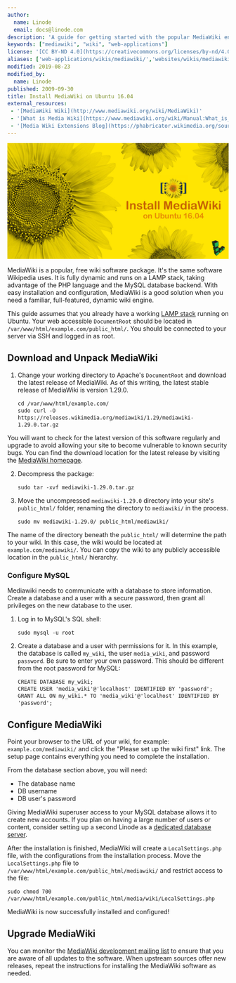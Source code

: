 ```yaml
---
author:
  name: Linode
  email: docs@linode.com
description: 'A guide for getting started with the popular MediaWiki engine for powering wiki sites.'
keywords: ["mediawiki", "wiki", "web-applications"]
license: '[CC BY-ND 4.0](https://creativecommons.org/licenses/by-nd/4.0)'
aliases: ['web-applications/wikis/mediawiki/','websites/wikis/mediawiki-engine/']
modified: 2019-08-23
modified_by:
  name: Linode
published: 2009-09-30
title: Install MediaWiki on Ubuntu 16.04
external_resources:
 - '[MediaWiki Wiki](http://www.mediawiki.org/wiki/MediaWiki)'
 - '[What is Media Wiki](https://www.mediawiki.org/wiki/Manual:What_is_MediaWiki%3F)'
 - '[Media Wiki Extensions Blog](https://phabricator.wikimedia.org/source/extensions/browse/)'
---
```


![mediawiki Banner](MediaWiki.jpg)

MediaWiki is a popular, free wiki software package. It's the same software Wikipedia uses. It is fully dynamic and runs on a LAMP stack, taking advantage of the PHP language and the MySQL database backend. With easy installation and configuration, MediaWiki is a good solution when you need a familiar, full-featured, dynamic wiki engine.

This guide assumes that you already have a working [LAMP stack](/docs/web-servers/lamp/install-lamp-stack-on-ubuntu-16-04) running on Ubuntu. Your web accessible `DocumentRoot` should be located in `/var/www/html/example.com/public_html/`. You should be connected to your server via SSH and logged in as root.

## Download and Unpack MediaWiki

1.  Change your working directory to Apache's `DocumentRoot` and download the latest release of MediaWiki. As of this writing, the latest stable release of MediaWiki is version 1.29.0.

        cd /var/www/html/example.com/
        sudo curl -O https://releases.wikimedia.org/mediawiki/1.29/mediawiki-1.29.0.tar.gz

You will want to check for the latest version of this software regularly and upgrade to avoid allowing your site to become vulnerable to known security bugs. You can find the download location for the latest release by visiting the [MediaWiki homepage](http://www.mediawiki.org/wiki/MediaWiki).

2.  Decompress the package:

        sudo tar -xvf mediawiki-1.29.0.tar.gz

3.  Move the uncompressed `mediawiki-1.29.0` directory into your site's `public_html/` folder, renaming the directory to `mediawiki/` in the process.

        sudo mv mediawiki-1.29.0/ public_html/mediawiki/

The name of the directory beneath the `public_html/` will determine the path to your wiki. In this case, the wiki would be located at `example.com/mediawiki/`. You can copy the wiki to any publicly accessible location in the `public_html/` hierarchy.


### Configure MySQL

Mediawiki needs to communicate with a database to store information. Create a database and a user with a secure password, then grant all privileges on the new database to the user.

1.  Log in to MySQL's SQL shell:

        sudo mysql -u root

1.  Create a database and a user with permissions for it. In this example, the database is called `my_wiki`, the user `media_wiki`, and password `password`. Be sure to enter your own password. This should be different from the root password for MySQL:

        CREATE DATABASE my_wiki;
        CREATE USER 'media_wiki'@'localhost' IDENTIFIED BY 'password';
        GRANT ALL ON my_wiki.* TO 'media_wiki'@'localhost' IDENTIFIED BY 'password';


## Configure MediaWiki

Point your browser to the URL of your wiki, for example: `example.com/mediawiki/` and click the "Please set up the wiki first" link. The setup page contains everything you need to complete the installation.

From the database section above, you will need:
- The database name
- DB username
- DB user's password

Giving MediaWiki superuser access to your MySQL database allows it to create new accounts. If you plan on having a large number of users or content, consider setting up a second Linode as a [dedicated database server](/docs/databases/mysql/standalone-mysql-server).

 After the installation is finished, MediaWiki will create a `LocalSettings.php` file, with the configurations from the installation process. Move the `LocalSettings.php` file to `/var/www/html/example.com/public_html/mediawiki/` and restrict access to the file:

    sudo chmod 700 /var/www/html/example.com/public_html/media/wiki/LocalSettings.php

MediaWiki is now successfully installed and configured!


## Upgrade MediaWiki

You can monitor the [MediaWiki development mailing list](https://lists.wikimedia.org/mailman/listinfo/mediawiki-announce) to ensure that you are aware of all updates to the software. When upstream sources offer new releases, repeat the instructions for installing the MediaWiki software as needed.
